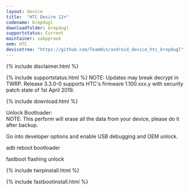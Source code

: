 ```yaml
---
layout: device
title:  "HTC Desire 12+"
codename: brepdugl
downloadfolder: brepdugl
supportstatus: Current
maintainer: sabpprook
oem: HTC
devicetree: "https://github.com/TeamWin/android_device_htc_brepdugl"
---
```


{% include disclaimer.html %}

{% include supportstatus.html %}
NOTE:
Updates may break decrypt in TWRP.
Release 3.3.0-0 supports HTC's firmware 1.100.xxx.y with security patch state of 1st April 2019.

{% include download.html %}

<div class='page-heading'>Unlock Bootloader:</div>
NOTE:
This perform will erase all the data from your device, please do it after backup.

Go into developer options and enable USB debugging and OEM unlock.

<p class="code">adb reboot bootloader</p>

<p class="code">fastboot flashing unlock</p>

{% include twrpinstall.html %}

{% include fastbootinstall.html %}
